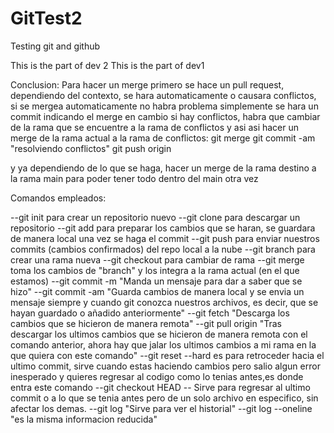 # GitTest2
Testing git and github

This is the part of dev 2
This is the part of dev1


Conclusion:
Para hacer un merge primero se hace un pull request, dependiendo del contexto, se hara automaticamente o causara conflictos, si se mergea automaticamente no habra problema
simplemente se hara un commit indicando el merge
en cambio si hay conflictos, habra que cambiar de la rama que se encuentre a la rama de conflictos
y asi asi hacer un merge de la rama actual a la rama de conflictos:
git merge <rama actual> <rama destino>
git commit -am "resolviendo conflictos"
git push origin <rama destino>

y ya dependiendo de lo que se haga, hacer un merge de la rama destino a la rama main para poder tener
todo dentro del main otra vez

Comandos empleados:

--git init para crear un repositorio nuevo
--git clone para descargar un repositorio
--git add para preparar los cambios que se haran, se guardara de manera local una vez se haga el commit
--git push para enviar nuestros commits (cambios confirmados) del repo local a la nube
--git branch <name> para crear una rama nueva
--git checkout <branchName> para cambiar de rama
--git merge <branch> toma los cambios de "branch" y los integra a la rama actual (en el que estamos)
--git commit -m "Manda un mensaje para dar a saber que se hizo"
--git commit -am "Guarda cambios de manera local y se envia un mensaje siempre y cuando git conozca nuestros archivos, es decir, que se hayan guardado o añadido anteriormente"
--git fetch "Descarga los cambios que se hicieron de manera remota"
--git pull origin <branch> "Tras descargar los ultimos cambios que se hicieron de manera remota con el comando anterior, ahora hay que jalar los ultimos cambios a mi rama en la que quiera con este comando"
--git reset --hard es para retroceder hacia el ultimo commit, sirve cuando estas haciendo cambios pero salio algun error inesperado y quieres regresar al codigo como lo tenias antes,es donde entra este comando
--git checkout HEAD -- <file> Sirve para regresar al ultimo commit o a lo que se tenia antes pero de un solo archivo en especifico, sin afectar los demas.
--git log "Sirve para ver el historial"
--git log --oneline "es la misma informacion reducida"